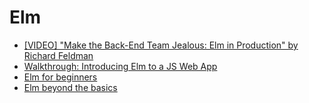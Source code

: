 # Elm

- [[VIDEO] "Make the Back-End Team Jealous: Elm in Production" by Richard Feldman](https://www.youtube.com/watch?v=FV0DXNB94NE)
- [Walkthrough: Introducing Elm to a JS Web App](http://tech.noredink.com/post/126978281075/walkthrough-introducing-elm-to-a-js-web-app)
- [Elm for beginners](http://courses.knowthen.com/courses/elm-for-beginners)
- [Elm beyond the basics](http://courses.knowthen.com/courses/elm-beyond-the-basics)
